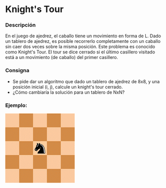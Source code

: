 # Knight's Tour

### Descripción
En el juego de ajedrez, el caballo tiene un movimiento en forma de L.
Dado un tablero de ajedrez, es posible recorrerlo completamente con un caballo sin caer dos veces sobre la misma posición.
Este problema es conocido como Knight's Tour.
El tour se dice cerrado si el último casillero visitado está a un movimiento (de caballo) del primer casillero.

### Consigna
- Se pide dar un algoritmo que dado un tablero de ajedrez de 8x8, y una posición inicial (i, j), calcule un knight's tour cerrado.
- ¿Cómo cambiaría la solución para un tablero de NxN?

### Ejemplo:
![KT abierto de 5](https://github.com/lbarrios/practicas-programacion-competitiva/raw/master/ej2/KT-5-OPEN.gif)
